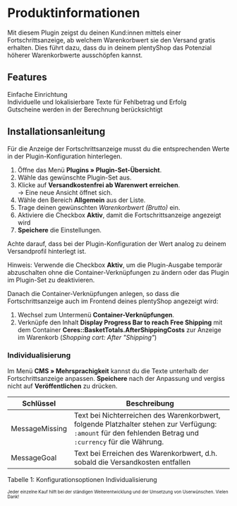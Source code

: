 # Produktinformationen

Mit diesem Plugin zeigst du deinen Kund:innen mittels einer Fortschrittsanzeige, ab welchem Warenkorbwert sie den Versand gratis erhalten. Dies führt dazu, dass du in deinem plentyShop das Potenzial höherer Warenkorbwerte ausschöpfen kannst.

## Features

<i aria-hidden="true" class="fa fa-fw fa-check-square text-success"></i> Einfache Einrichtung<br>
<i aria-hidden="true" class="fa fa-fw fa-check-square text-success"></i>Individuelle und lokalisierbare Texte für Fehlbetrag und Erfolg<br>
<i aria-hidden="true" class="fa fa-fw fa-check-square text-success"></i> Gutscheine werden in der Berechnung berücksichtigt

## Installationsanleitung

Für die Anzeige der Fortschrittsanzeige musst du die entsprechenden Werte in der Plugin-Konfiguration hinterlegen.

1. Öffne das Menü **Plugins » Plugin-Set-Übersicht**.
2. Wähle das gewünschte Plugin-Set aus.
3. Klicke auf **Versandkostenfrei ab Warenwert erreichen**.<br>→ Eine neue Ansicht öffnet sich.
4. Wähle den Bereich **Allgemein** aus der Liste.
5. Trage deinen gewünschten _Warenkorbwert (Brutto)_ ein.
6. Aktiviere die Checkbox **Aktiv**, damit die Fortschrittsanzeige angezeigt wird
7. **Speichere** die Einstellungen.

<div class="alert alert-info" role="alert">
    Achte darauf, dass bei der Plugin-Konfiguration der Wert analog zu deinem Versandprofil hinterlegt ist.
</div>

Hinweis: Verwende die Checkbox **Aktiv**, um die Plugin-Ausgabe temporär abzuschalten ohne die Container-Verknüpfungen zu ändern oder das Plugin im Plugin-Set zu deaktivieren.

Danach die Container-Verknüpfungen anlegen, so dass die Fortschrittsanzeige auch im Frontend deines plentyShop angezeigt wird:

1. Wechsel zum Untermenü **Container-Verknüpfungen**.
1. Verknüpfe den Inhalt **Display Progress Bar to reach Free Shipping** mit dem Container **Ceres::BasketTotals.AfterShippingCosts** zur Anzeige im Warenkorb (_Shopping cart: After "Shipping"_)

### Individualisierung

Im Menü **CMS » Mehrsprachigkeit** kannst du die Texte unterhalb der Fortschrittsanzeige anpassen. **Speichere** nach der Anpassung und vergiss nicht auf **Veröffentlichen** zu drücken.

| Schlüssel                          | Beschreibung  |
|------------------------------------|---------------|
| MessageMissing | Text bei Nichterreichen des Warenkorbwert, folgende Platzhalter stehen zur Verfügung: `:amount` für den fehlenden Betrag und `:currency` für die Währung. |
| MessageGoal | Text bei Erreichen des Warenkorbwert, d.h. sobald die Versandkosten entfallen |

Tabelle 1: Konfigurationsoptionen Individualisierung


<sub><sup>Jeder einzelne Kauf hilft bei der ständigen Weiterentwicklung und der Umsetzung von Userwünschen. Vielen Dank!</sup></sub>